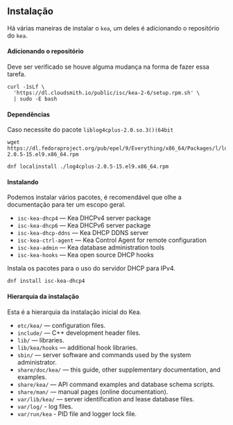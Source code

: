 ## Instalação
Há várias maneiras de instalar o ``kea``, um deles é adicionando o repositório do ``kea``.

#### Adicionando o repositório
Deve ser verificado se houve alguma mudança na forma de fazer essa tarefa.
```shell
curl -1sLf \
  'https://dl.cloudsmith.io/public/isc/kea-2-6/setup.rpm.sh' \
  | sudo -E bash
```

#### Dependências
Caso necessite do pacote `liblog4cplus-2.0.so.3()(64bit`
```shell
wget https://dl.fedoraproject.org/pub/epel/9/Everything/x86_64/Packages/l/log4cplus-2.0.5-15.el9.x86_64.rpm

dnf localinstall ./log4cplus-2.0.5-15.el9.x86_64.rpm
```

#### Instalando
Podemos instalar vários pacotes, é recomendável que olhe a documentação  para ter um escopo geral.

- `isc-kea-dhcp4` — Kea DHCPv4 server package
- `isc-kea-dhcp6` — Kea DHCPv6 server package
- `isc-kea-dhcp-ddns` — Kea DHCP DDNS server
- `isc-kea-ctrl-agent` — Kea Control Agent for remote configuration
- `isc-kea-admin` — Kea database administration tools
- `isc-kea-hooks` — Kea open source DHCP hooks

Instala os pacotes para o uso do servidor DHCP para IPv4.
```shell
dnf install isc-kea-dhcp4
```

#### Hierarquia da instalação
Esta é a hierarquia da instalação inicial do Kea.
- `etc/kea/` — configuration files.
- `include/` — C++ development header files.
- `lib/` — libraries.
- `lib/kea/hooks` — additional hook libraries.
- `sbin/` — server software and commands used by the system administrator.
- `share/doc/kea/` — this guide, other supplementary documentation, and examples.
- `share/kea/` — API command examples and database schema scripts.
- `share/man/` — manual pages (online documentation).
- `var/lib/kea/` — server identification and lease database files.
- `var/log/` - log files.
- `var/run/kea` - PID file and logger lock file.


































































































